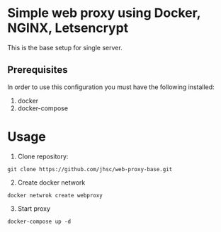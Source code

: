 # Simple web proxy using Docker, NGINX, Letsencrypt
This is the base setup for single server.

## Prerequisites
In order to use this configuration you must have the following installed:
1. docker
2. docker-compose

# Usage
1. Clone repository:
```
git clone https://github.com/jhsc/web-proxy-base.git
```

2. Create docker network
```
docker netwrok create webproxy
```

3. Start proxy
```
docker-compose up -d
```
